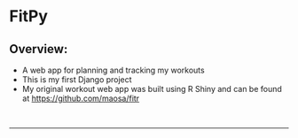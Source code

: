 # FitPy

## **Overview:**
* A web app for planning and tracking my workouts
* This is my first Django project
* My original workout web app was built using R Shiny and can be found at https://github.com/maosa/fitr

<br/>
<hr/>
<br/>
